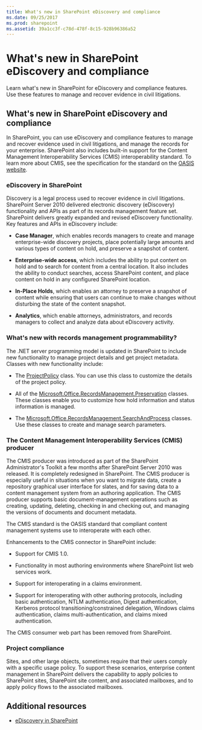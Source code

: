 ```yaml
---
title: What's new in SharePoint eDiscovery and compliance
ms.date: 09/25/2017
ms.prod: sharepoint
ms.assetid: 39a1cc3f-c78d-478f-8c15-928b96386a52
---
```



# What's new in SharePoint eDiscovery and compliance
Learn what's new in SharePoint for eDiscovery and compliance features. Use these features to manage and recover evidence in civil litigations.
## What's new in SharePoint eDiscovery and compliance

In SharePoint, you can use eDiscovery and compliance features to manage and recover evidence used in civil litigations, and manage the records for your enterprise. SharePoint also includes built-in support for the Content Management Interoperability Services (CMIS) interoperability standard. To learn more about CMIS, see the specification for the standard on the  [OASIS website](https://www.oasis-open.org/committees/tc_home.php?wg_abbrev=cmis).
  
    
    

### eDiscovery in SharePoint

Discovery is a legal process used to recover evidence in civil litigations. SharePoint Server 2010 delivered electronic discovery (eDiscovery) functionality and APIs as part of its records management feature set. SharePoint delivers greatly expanded and revised eDiscovery functionality. Key features and APIs in eDiscovery include:
  
    
    

- **Case Manager**, which enables records managers to create and manage enterprise-wide discovery projects, place potentially large amounts and various types of content on hold, and preserve a snapshot of content.
    
  
- **Enterprise-wide access**, which includes the ability to put content on hold and to search for content from a central location. It also includes the ability to conduct searches, access SharePoint content, and place content on hold in any configured SharePoint location.
    
  
- **In-Place Holds**, which enables an attorney to preserve a snapshot of content while ensuring that users can continue to make changes without disturbing the state of the content snapshot.
    
  
- **Analytics**, which enable attorneys, administrators, and records managers to collect and analyze data about eDiscovery activity.
    
  

### What's new with records management programmability?

The .NET server programming model is updated in SharePoint to include new functionality to manage project details and get project metadata. Classes with new functionality include:
  
    
    

- The  [ProjectPolicy](https://msdn.microsoft.com/library/Microsoft.Office.RecordsManagement.InformationPolicy.ProjectPolicy.aspx) class. You can use this class to customize the details of the project policy.
    
  
- All of the  [Microsoft.Office.RecordsManagement.Preservation](https://msdn.microsoft.com/library/Microsoft.Office.RecordsManagement.Preservation.aspx) classes. These classes enable you to customize how hold information and status information is managed.
    
  
- The  [Microsoft.Office.RecordsManagement.SearchAndProcess](https://msdn.microsoft.com/library/Microsoft.Office.RecordsManagement.SearchAndProcess.aspx) classes. Use these classes to create and manage search parameters.
    
  

### The Content Management Interoperability Services (CMIS) producer

The CMIS producer was introduced as part of the SharePoint Administrator's Toolkit a few months after SharePoint Server 2010 was released. It is completely redesigned in SharePoint. The CMIS producer is especially useful in situations when you want to migrate data, create a repository graphical user interface for slates, and for saving data to a content management system from an authoring application. The CMIS producer supports basic document-management operations such as creating, updating, deleting, checking in and checking out, and managing the versions of documents and document metadata.
  
    
    
The CMIS standard is the OASIS standard that compliant content management systems use to interoperate with each other.
  
    
    
Enhancements to the CMIS connector in SharePoint include:
  
    
    

- Support for CMIS 1.0.
    
  
- Functionality in most authoring environments where SharePoint list web services work.
    
  
- Support for interoperating in a claims environment.
    
  
- Support for interoperating with other authoring protocols, including basic authentication, NTLM authentication, Digest authentication, Kerberos protocol transitioning/constrained delegation, Windows claims authentication, claims multi-authentication, and claims mixed authentication.
    
  
The CMIS consumer web part has been removed from SharePoint.
  
    
    

### Project compliance

Sites, and other large objects, sometimes require that their users comply with a specific usage policy. To support these scenarios, enterprise content management in SharePoint delivers the capability to apply policies to SharePoint sites, SharePoint site content, and associated mailboxes, and to apply policy flows to the associated mailboxes.
  
    
    

## Additional resources
<a name="bk_addresources"> </a>


-  [eDiscovery in SharePoint](ediscovery-in-sharepoint.md)
    
  

